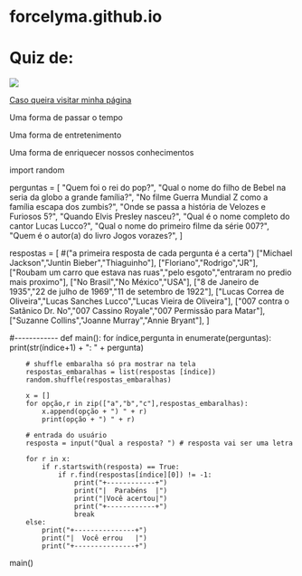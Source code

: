 forcelyma.github.io
===================
  <!DOCTYPE >
<html> 
<head>
<title> 
</title>
</head> 
<body>
<h1> Quiz de:</h1>
<img src= "http://gamefone.com.br/wp-content/uploads/2014/05/capa-P4.png" />


<a href="https://github.com/forcelyma"> Caso queira visitar minha página </a>

<p> Uma forma de passar o tempo </p>
<p> Uma forma de entretenimento </p>
<p> Uma forma de enriquecer nossos conhecimentos </p>
</body>

</html>
import random


perguntas = [
    "Quem foi o rei do pop?",
    "Qual o nome do filho de Bebel na seria da globo a grande família?",
    "No filme Guerra Mundial Z como a família escapa dos zumbis?",
    "Onde se passa a história de Velozes e Furiosos 5?",
    "Quando Elvis Presley nasceu?",
    "Qual é o nome completo do cantor Lucas Lucco?",
    "Qual o nome do primeiro filme da série 007?",
    "Quem é o autor(a) do livro Jogos vorazes?",
]

respostas = [
#("a primeira resposta de cada pergunta é a certa")
    ["Michael Jackson","Juntin Bieber","Thiaguinho"],
    ["Floriano","Rodrigo","JR"],
    ["Roubam um carro que estava nas ruas","pelo esgoto","entraram no predio mais proximo"],
    ["No Brasil","No México","USA"],
    ["8 de Janeiro de 1935","22 de julho de 1969","11 de setembro de 1922"],
    ["Lucas Correa de Oliveira","Lucas Sanches Lucco","Lucas Vieira de Oliveira"],
    ["007 contra o Satânico Dr. No","007 Cassino Royale","007 Permissão para Matar"],
    ["Suzanne Collins","Joanne Murray","Annie Bryant"],
]


#------------
def main():
    for índice,pergunta in enumerate(perguntas):
        print(str(índice+1) + ": " + pergunta)

        # shuffle embaralha só pra mostrar na tela
        respostas_embaralhas = list(respostas [índice])
        random.shuffle(respostas_embaralhas)

        x = []
        for opção,r in zip(["a","b","c"],respostas_embaralhas):
            x.append(opção + ") " + r)
            print(opção + ") " + r)

        # entrada do usuário
        resposta = input("Qual a resposta? ") # resposta vai ser uma letra

        for r in x:
            if r.startswith(resposta) == True:
                if r.find(respostas[índice][0]) != -1:
                    print("+------------+")
                    print("|  Parabéns  |")
                    print("|Você acertou|")
                    print("+------------+")
                    break
        else:
            print("+---------------+")
            print("|  Você errou   |")
            print("+---------------+")

main()
</html>
